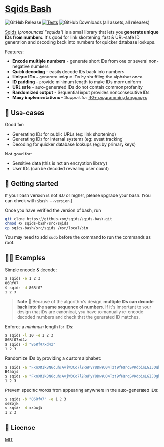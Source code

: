 # [Sqids Bash](https://sqids.org/bash)

![GitHub Release](https://img.shields.io/github/v/release/sqids/sqids-bash)
[![Tests](https://github.com/sqids/sqids-bash/actions/workflows/tests.yml/badge.svg?branch=main)](https://github.com/sqids/sqids-bash/actions/workflows/tests.yml)
![GitHub Downloads (all assets, all releases)](https://img.shields.io/github/downloads/sqids/sqids-bash/total)

[Sqids](https://sqids.org/bash) (*pronounced "squids"*) is a small library that lets you **generate unique IDs from numbers**. It's good for link shortening, fast & URL-safe ID generation and decoding back into numbers for quicker database lookups.

Features:

- **Encode multiple numbers** - generate short IDs from one or several non-negative numbers
- **Quick decoding** - easily decode IDs back into numbers
- **Unique IDs** - generate unique IDs by shuffling the alphabet once
- **ID padding** - provide minimum length to make IDs more uniform
- **URL safe** - auto-generated IDs do not contain common profanity
- **Randomized output** - Sequential input provides nonconsecutive IDs
- **Many implementations** - Support for [40+ programming languages](https://sqids.org/)

## 🧰 Use-cases

Good for:

- Generating IDs for public URLs (eg: link shortening)
- Generating IDs for internal systems (eg: event tracking)
- Decoding for quicker database lookups (eg: by primary keys)

Not good for:

- Sensitive data (this is not an encryption library)
- User IDs (can be decoded revealing user count)

## 🚀 Getting started

If your bash version is not 4.0 or higher, please upgrade your bash. (You can check with `$bash --version`.)

Once you have verified the version of bash, run

```bash
git clone https://github.com/sqids/sqids-bash.git
chmod +x sqids-bash/src/sqids
cp sqids-bash/src/sqids /usr/local/bin
```

You may need to add `sudo` before the command to run the commands as root.

## 👩‍💻 Examples

Simple encode & decode:

```bash
$ sqids -e 1 2 3
86Rf07
$ sqids -d 86Rf07
1 2 3
```

> **Note**
> 🚧 Because of the algorithm's design, **multiple IDs can decode back into the same sequence of numbers**. If it's important to your design that IDs are canonical, you have to manually re-encode decoded numbers and check that the generated ID matches.

Enforce a *minimum* length for IDs:

```bash
$ sqids -l 10 -e 1 2 3
86Rf07xd4z
$ sqids -d "86Rf07xd4z"
1 2 3
```

Randomize IDs by providing a custom alphabet:

```bash
$ sqids -a "FxnXM1kBN6cuhsAvjW3Co7l2RePyY8DwaU04Tzt9fHQrqSVKdpimLGIJOgb5ZE" -e 1 2 3
B4aajs
$ sqids -a "FxnXM1kBN6cuhsAvjW3Co7l2RePyY8DwaU04Tzt9fHQrqSVKdpimLGIJOgb5ZE" -d B4aajs
1 2 3
```

Prevent specific words from appearing anywhere in the auto-generated IDs:

```bash
$ sqids -b "86Rf07" -e 1 2 3
se8ojk
$ sqids -d se8ojk
1 2 3
```

## 📝 License

[MIT](LICENSE)

